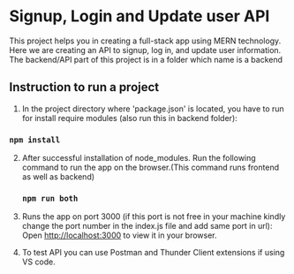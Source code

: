 # Signup, Login and Update user API

This project helps you in creating a full-stack app using MERN technology. Here we are creating an API to signup, log in, and update user information.
The backend/API part of this project is in a folder which name is a backend

## Instruction to run a project

1) In the project directory where 'package.json' is located, you have to run for install require modules (also run this in backend folder):

### `npm install`

2) After successful installation of node_modules. Run the following command to run the app on the browser.(This command runs frontend as well as backend)
   ### `npm run both`
   
3) Runs the app on port 3000 (if this port is not free in your machine kindly change the port number in the index.js file and add same port in url):
Open [http://localhost:3000](http://localhost:3000) to view it in your browser.

4) To test API you can use Postman and Thunder Client extensions if using VS code.
